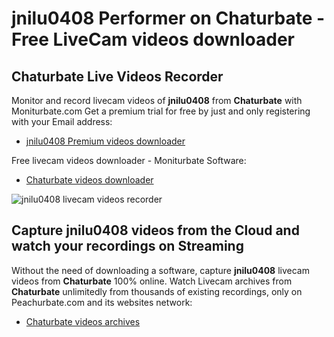 # jnilu0408 Performer on Chaturbate - Free LiveCam videos downloader

## Chaturbate Live Videos Recorder

Monitor and record livecam videos of **jnilu0408** from **Chaturbate** with Moniturbate.com
Get a premium trial for free by just and only registering with your Email address:
* [jnilu0408 Premium videos downloader](https://moniturbate.com/request-demo-licence-key.html)

Free livecam videos downloader - Moniturbate Software:
* [Chaturbate videos downloader](https://moniturbate.com/moniturbate-download-software.html)

![jnilu0408 livecam videos recorder](https://peachurnet.com/templates/moniturbate-software.png)


## Capture jnilu0408 videos from the Cloud and watch your recordings on Streaming

Without the need of downloading a software, capture **jnilu0408** livecam videos from **Chaturbate** 100% online.
Watch Livecam archives from **Chaturbate** unlimitedly from thousands of existing recordings, only on Peachurbate.com and its websites network:
* [Chaturbate videos archives](https://peachurnet.com/)